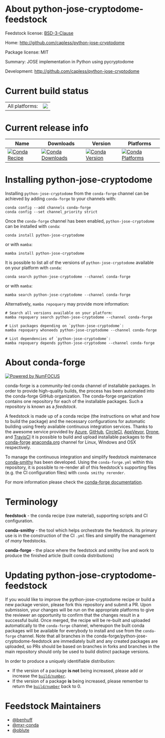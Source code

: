 About python-jose-cryptodome-feedstock
======================================

Feedstock license: [BSD-3-Clause](https://github.com/conda-forge/python-jose-cryptodome-feedstock/blob/main/LICENSE.txt)

Home: http://github.com/capless/python-jose-cryptodome

Package license: MIT

Summary: JOSE implementation in Python using pycryptodome

Development: http://github.com/capless/python-jose-cryptodome

Current build status
====================


<table><tr><td>All platforms:</td>
    <td>
      <a href="https://dev.azure.com/conda-forge/feedstock-builds/_build/latest?definitionId=8732&branchName=main">
        <img src="https://dev.azure.com/conda-forge/feedstock-builds/_apis/build/status/python-jose-cryptodome-feedstock?branchName=main">
      </a>
    </td>
  </tr>
</table>

Current release info
====================

| Name | Downloads | Version | Platforms |
| --- | --- | --- | --- |
| [![Conda Recipe](https://img.shields.io/badge/recipe-python--jose--cryptodome-green.svg)](https://anaconda.org/conda-forge/python-jose-cryptodome) | [![Conda Downloads](https://img.shields.io/conda/dn/conda-forge/python-jose-cryptodome.svg)](https://anaconda.org/conda-forge/python-jose-cryptodome) | [![Conda Version](https://img.shields.io/conda/vn/conda-forge/python-jose-cryptodome.svg)](https://anaconda.org/conda-forge/python-jose-cryptodome) | [![Conda Platforms](https://img.shields.io/conda/pn/conda-forge/python-jose-cryptodome.svg)](https://anaconda.org/conda-forge/python-jose-cryptodome) |

Installing python-jose-cryptodome
=================================

Installing `python-jose-cryptodome` from the `conda-forge` channel can be achieved by adding `conda-forge` to your channels with:

```
conda config --add channels conda-forge
conda config --set channel_priority strict
```

Once the `conda-forge` channel has been enabled, `python-jose-cryptodome` can be installed with `conda`:

```
conda install python-jose-cryptodome
```

or with `mamba`:

```
mamba install python-jose-cryptodome
```

It is possible to list all of the versions of `python-jose-cryptodome` available on your platform with `conda`:

```
conda search python-jose-cryptodome --channel conda-forge
```

or with `mamba`:

```
mamba search python-jose-cryptodome --channel conda-forge
```

Alternatively, `mamba repoquery` may provide more information:

```
# Search all versions available on your platform:
mamba repoquery search python-jose-cryptodome --channel conda-forge

# List packages depending on `python-jose-cryptodome`:
mamba repoquery whoneeds python-jose-cryptodome --channel conda-forge

# List dependencies of `python-jose-cryptodome`:
mamba repoquery depends python-jose-cryptodome --channel conda-forge
```


About conda-forge
=================

[![Powered by
NumFOCUS](https://img.shields.io/badge/powered%20by-NumFOCUS-orange.svg?style=flat&colorA=E1523D&colorB=007D8A)](https://numfocus.org)

conda-forge is a community-led conda channel of installable packages.
In order to provide high-quality builds, the process has been automated into the
conda-forge GitHub organization. The conda-forge organization contains one repository
for each of the installable packages. Such a repository is known as a *feedstock*.

A feedstock is made up of a conda recipe (the instructions on what and how to build
the package) and the necessary configurations for automatic building using freely
available continuous integration services. Thanks to the awesome service provided by
[Azure](https://azure.microsoft.com/en-us/services/devops/), [GitHub](https://github.com/),
[CircleCI](https://circleci.com/), [AppVeyor](https://www.appveyor.com/),
[Drone](https://cloud.drone.io/welcome), and [TravisCI](https://travis-ci.com/)
it is possible to build and upload installable packages to the
[conda-forge](https://anaconda.org/conda-forge) [anaconda.org](https://anaconda.org/)
channel for Linux, Windows and OSX respectively.

To manage the continuous integration and simplify feedstock maintenance
[conda-smithy](https://github.com/conda-forge/conda-smithy) has been developed.
Using the ``conda-forge.yml`` within this repository, it is possible to re-render all of
this feedstock's supporting files (e.g. the CI configuration files) with ``conda smithy rerender``.

For more information please check the [conda-forge documentation](https://conda-forge.org/docs/).

Terminology
===========

**feedstock** - the conda recipe (raw material), supporting scripts and CI configuration.

**conda-smithy** - the tool which helps orchestrate the feedstock.
                   Its primary use is in the construction of the CI ``.yml`` files
                   and simplify the management of *many* feedstocks.

**conda-forge** - the place where the feedstock and smithy live and work to
                  produce the finished article (built conda distributions)


Updating python-jose-cryptodome-feedstock
=========================================

If you would like to improve the python-jose-cryptodome recipe or build a new
package version, please fork this repository and submit a PR. Upon submission,
your changes will be run on the appropriate platforms to give the reviewer an
opportunity to confirm that the changes result in a successful build. Once
merged, the recipe will be re-built and uploaded automatically to the
`conda-forge` channel, whereupon the built conda packages will be available for
everybody to install and use from the `conda-forge` channel.
Note that all branches in the conda-forge/python-jose-cryptodome-feedstock are
immediately built and any created packages are uploaded, so PRs should be based
on branches in forks and branches in the main repository should only be used to
build distinct package versions.

In order to produce a uniquely identifiable distribution:
 * If the version of a package **is not** being increased, please add or increase
   the [``build/number``](https://docs.conda.io/projects/conda-build/en/latest/resources/define-metadata.html#build-number-and-string).
 * If the version of a package **is** being increased, please remember to return
   the [``build/number``](https://docs.conda.io/projects/conda-build/en/latest/resources/define-metadata.html#build-number-and-string)
   back to 0.

Feedstock Maintainers
=====================

* [@benhuff](https://github.com/benhuff/)
* [@mxr-conda](https://github.com/mxr-conda/)
* [@oblute](https://github.com/oblute/)

